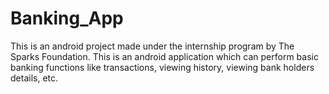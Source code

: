 # Banking_App
This is an android project made under the internship program by The Sparks Foundation.
This is an android application which can perform basic banking functions like transactions, viewing history, viewing bank holders details, etc.
